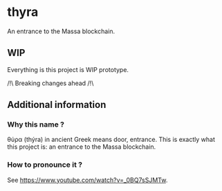 # thyra
An entrance to the Massa blockchain.

## WIP

Everything is this project is WIP prototype.

/!\ Breaking changes ahead /!\

## Additional information

### Why this name ?

θύρα (thýra) in ancient Greek means door, entrance. This is exactly what this project is: an entrance to the Massa blockchain.

### How to pronounce it ?

See https://www.youtube.com/watch?v=_0BQ7sSJMTw.
